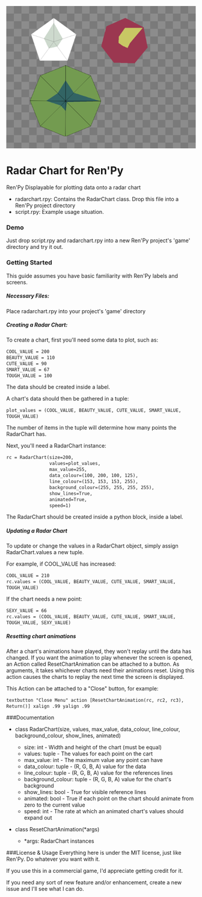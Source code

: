 ![Screenshot](/screenshot0001.png?raw=true "Screenshot")

# Radar Chart for Ren'Py
Ren'Py Displayable for plotting data onto a radar chart

- radarchart.rpy: Contains the RadarChart class. Drop this file into a Ren'Py project directory
- script.rpy: Example usage situation.

### Demo
Just drop script.rpy and radarchart.rpy into a new Ren'Py project's 'game' directory and try it out.

### Getting Started
This guide assumes you have basic familiarity with Ren'Py labels and screens.

##### Necessary Files:
Place radarchart.rpy into your project's 'game' directory

##### Creating a Radar Chart:
To create a chart, first you'll need some data to plot, such as:

    COOL_VALUE = 200
    BEAUTY_VALUE = 110
    CUTE_VALUE = 90
    SMART_VALUE = 67
    TOUGH_VALUE = 100

The data should be created inside a label.

A chart's data should then be gathered in a tuple:

    plot_values = (COOL_VALUE, BEAUTY_VALUE, CUTE_VALUE, SMART_VALUE, TOUGH_VALUE)

The number of items in the tuple will determine how many points the RadarChart has.

Next, you'll need a RadarChart instance:

    rc = RadarChart(size=200,  
                    values=plot_values, 
                    max_value=255, 
                    data_colour=(100, 200, 100, 125), 
                    line_colour=(153, 153, 153, 255), 
                    background_colour=(255, 255, 255, 255), 
                    show_lines=True, 
                    animated=True,
                    speed=1)

The RadarChart should be created inside a python block, inside a label.

##### Updating a Radar Chart

To update or change the values in a RadarChart object, simply assign RadarChart.values a new tuple. 

For example, if COOL_VALUE has increased:

    COOL_VALUE = 210
    rc.values = (COOL_VALUE, BEAUTY_VALUE, CUTE_VALUE, SMART_VALUE, TOUGH_VALUE)

If the chart needs a new point:

    SEXY_VALUE = 66
    rc.values = (COOL_VALUE, BEAUTY_VALUE, CUTE_VALUE, SMART_VALUE, TOUGH_VALUE, SEXY_VALUE) 

##### Resetting chart animations

After a chart's animations have played, they won't replay until the data has changed. If you want the animation to play whenever the screen is opened, an Action called ResetChartAnimation can be attached to a button. As arguments, it takes whichever charts need their animations reset. Using this action causes the charts to replay the next time the screen is displayed. 

This Action can be attached to a "Close" button, for example:

    textbutton "Close Menu" action [ResetChartAnimation(rc, rc2, rc3), Return()] xalign .99 yalign .99

###Documentation
- class RadarChart(size, values, max_value, data_colour, line_colour, background_colour, show_lines, animated)

    - size: int - Width and height of the chart (must be equal)
    - values: tuple - The values for each point on the cart
    - max_value: int - The maximum value any point can have
    - data_colour: tuple - (R, G, B, A) value for the data
    - line_colour: tuple - (R, G, B, A) value for the references lines
    - background_colour: tuple - (R, G, B, A) value for the chart's background
    - show_lines: bool - True for visible reference lines 
    - animated: bool - True if each point on the chart should animate from zero to the current value
    - speed: int - The rate at which an animated chart's values should expand out
    
- class ResetChartAnimation(*args)

    - *args: RadarChart instances
    
###License & Usage
Everything here is under the MIT license, just like Ren'Py. Do whatever you want with it.

If you use this in a commercial game, I'd appreciate getting credit for it.

If you need any sort of new feature and/or enhancement, create a new issue and I'll see what I can do.